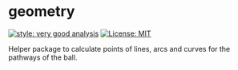 # geometry

[![style: very good analysis][very_good_analysis_badge]][very_good_analysis_link]
[![License: MIT][license_badge]][license_link]

Helper package to calculate points of lines, arcs and curves for the pathways of the ball.

[license_badge]: https://img.shields.io/badge/license-MIT-blue.svg
[license_link]: https://opensource.org/licenses/MIT
[very_good_analysis_badge]: https://img.shields.io/badge/style-very_good_analysis-B22C89.svg
[very_good_analysis_link]: https://pub.dev/packages/very_good_analysis